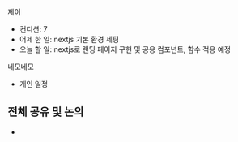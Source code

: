 
제이
- 컨디션: 7
- 어제 한 일: nextjs 기본 환경 세팅
- 오늘 할 일: nextjs로 랜딩 페이지 구현 및 공용 컴포넌트, 함수 적용 예정

네모네모
- 개인 일정
 
## 전체 공유 및 논의
- 
